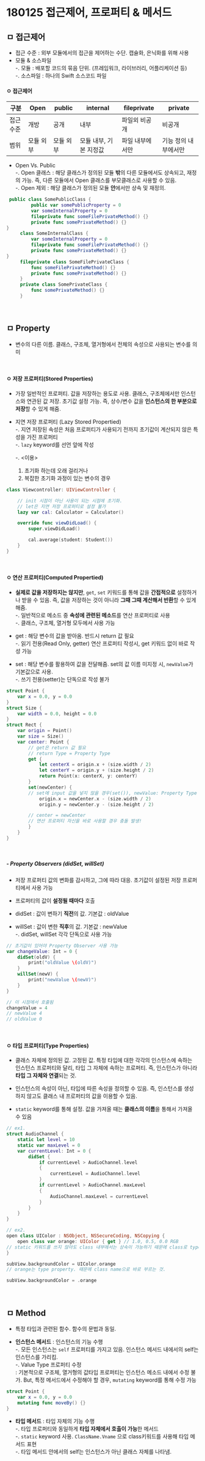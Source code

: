 # 180125 접근제어, 프로퍼티 & 메서드

## ㅁ 접근제어

- 접근 수준 : 외부 모듈에서의 접근을 제어하는 수단. 캡슐화, 은닉화를 위해 사용
- 모듈 & 소스파일  
    -. 모듈 : 배포할 코드의 묶음 단위. (프레임워크, 라이브러리, 어플리케이션 등)  
    -. 소스파일 : 하나의 Swift 소스코드 파일

#### ㅇ 접근제어
|    구분   |    Open   |   public  |        internal        |   fileprivate   |       private        |
|-----------|-----------|-----------|------------------------|-----------------|----------------------|
| 접근 수준 | 개방      | 공개      | 내부                   | 파일외 비공개   | 비공개               |
| 범위      | 모듈 외부 | 모듈 외부 | 모듈 내부, 기본 지정값 | 파일 내부에서만 | 기능 정의 내부에서만 |

- Open Vs. Public  
    -. Open 클래스 : 해당 클래스가 정의된 모듈 **밖**의 다른 모듈에서도 상속되고, 재정의 가능. 즉, 다른 모듈에서 Open 클래스를 부모클래스로 사용할 수 있음.  
    -. Open 제외 : 해당 클래스가 정의된 모듈 **안**에서만 상속 및 재정의.

``` swift
 public class SomePublicClass {
         public var somePublicProperty = 0
         var someInternalProperty = 0
         fileprivate func someFilePrivateMethod() {}
         private func somePrivateMethod() {}
}
     class SomeInternalClass {
         var someInternalProperty = 0
         fileprivate func someFilePrivateMethod() {}
         private func somePrivateMethod() {}
}
     fileprivate class SomeFilePrivateClass {
         func someFilePrivateMethod() {}
         private func somePrivateMethod() {}
     }
     private class SomePrivateClass {
         func somePrivateMethod() {}
     }
```

<br>

## ㅁ Property
- 변수의 다른 이름. 클래스, 구조체, 열거형에서 전체의 속성으로 사용되는 변수를 의미 

<br>

#### ㅇ  저장 프로퍼티(Stored Properties)
- 가장 일반적인 프로퍼티. 값을 저장하는 용도로 사용. 클래스, 구조체에서만 인스턴스와 연관된 값 저장. 초기값 설정 가능. 즉, 상수/변수 값을 **인스턴스의 한 부분으로 저장**할 수 있게 해줌.

- 지연 저장 프로퍼티 (Lazy Stored Propertied)  
    -. 지연 저장된 속성은 처음 프로퍼티가 사용되기 전까지 초기값이 계산되지 않은 특성을 가진 프로퍼티  
    -. `lazy` keyword를 선언 앞에 작성

    -. <이용>  
    1) 초기화 하는데 오래 걸리거나  
    2) 복잡한 초기화 과정이 있는 변수의 경우

``` swift
class Viewcontroller: UIViewController {

    // init 시점이 아닌 사용이 되는 시점에 초기화.
    // let은 지연 저장 프로퍼티로 설정 불가
    lazy var cal: Calculator = Calculator()

    override func viewDidLoad() {
        super.viewDidLoad()

        cal.average(student: Student())
    }
}
```

<br>

#### ㅇ 연산 프로퍼티(Computed Propertied)
- **실제로 값을 저장하지는 않지만**, `get`, `set` 키워드를 통해 값을 **간접적으로** 설정하거나 받을 수 있음. 즉, 값을 저장하는 것이 아니라 **그때 그때 계산해서 반환**할 수 있게 해줌.  
    -. 일반적으로 메소드 중 **속성에 관련된 메소드**를 연산 프로퍼티로 사용  
    -. 클래스, 구조체, 열거형 모두에서 사용 가능

- get : 해당 변수의 값을 받아옴. 반드시 return 값 필요  
    -. 읽기 전용(Read Only, getter) 연산 프로퍼티 작성시, get 키워드 없이 바로 작성 가능  
- set : 해당 변수를 활용하여 값을 전달해줌. set의 값 이름 미지정 시, `newValue`가 기본값으로 사용.   
    -. 쓰기 전용(setter)는 단독으로 작성 불가

```swift
struct Point {
    var x = 0.0, y = 0.0
}
struct Size {
    var width = 0.0, height = 0.0
}
struct Rect {
    var origin = Point()
    var size = Size()
    var center: Point {
        // get은 return 값 필요
        // return Type = Property Type
        get {
            let centerX = origin.x + (size.width / 2)
            let centerY = origin.y + (size.height / 2)
            return Point(x: centerX, y: centerY)
        }
        set(newCenter) {
        // set에 input 값을 넣지 않을 경우(set()), newValue: Property Type 라는 이름을 통해 접근 가능
            origin.x = newCenter.x - (size.width / 2)
            origin.y = newCenter.y - (size.height / 2)

        // center = newCenter
        // 연산 프로퍼티 자신을 바로 사용할 경우 충돌 발생!
        }
    }
}
```

<br>

##### - Property Observers (didSet, willSet)
- 저장 프로퍼티 값의 변화를 감시하고, 그에 따라 대응. 초기값이 설정된 저장 프로퍼티에서 사용 가능
- 프로퍼티의 값이 **설정될 때마다** 호출

- didSet : 값이 변하기 **직전**의 값. 기본값 : oldValue
- willSet : 값이 변한 **직후**의 값. 기본값 : newValue  
    -. didSet, willSet 각각 단독으로 사용 가능
 
``` swift
// 초기값이 있어야 Property Observer 사용 가능
var changeValue: Int = 0 {
    didSet(oldV) {
        print("oldValue \(oldV)")
    }
    willSet(newV) {
        print("newValue \(newV)")
    }
}

// 이 시점에서 호출됨
changeValue = 4
// newValue 4
// oldValue 0
```

<br>

#### ㅇ 타입 프로퍼티(Type Properties)
- 클래스 자체에 정의된 값. 고정된 값. 특정 타입에 대한 각각의 인스턴스에 속하는 인스턴스 프로퍼티와 달리, 타입 그 자체에 속하는 프로퍼티. 즉, 인스턴스가 아니라 **타입 그 자체와 연결**되는 것.

- 인스턴스의 속성이 아닌, 타입에 따른 속성을 정의할 수 있음. 즉, 인스턴스를 생성하지 않고도 클래스 내 프로퍼티의 값을 이용할 수 있음.
- `static` keyword를 통해 설정. 값을 가져올 때는 **클래스의 이름**을 통해서 가져올 수 있음

``` swift
// ex1. 
struct AudioChannel {
    static let level = 10
    static var maxLevel = 0
    var currentLevel: Int = 0 {
        didSet {
            if currentLevel > AudioChannel.level
            {
                currentLevel = AudioChannel.level
            }
            if currentLevel > AudioChannel.maxLevel
            {
                AudioChannel.maxLevel = currentLevel
            }
        }
    }
}

// ex2. 
open class UIColor : NSObject, NSSecureCoding, NSCopying {
    open class var orange: UIColor { get } // 1.0, 0.5, 0.0 RGB
// static 키워드를 쓰지 않아도 class 내부에서는 상속이 가능하기 때문에 class로 type property를 설정할 수 있음
}

subView.backgroundColor = UIColor.orange
// orange는 type property. 때문에 class name으로 바로 부르는 것.

subView.backgroundColor = .orange

```

<br>

## ㅁ Method
- 특정 타입과 관련된 함수. 함수의 문법과 동일.

- **인스턴스 메서드** : 인스턴스의 기능 수행  
    -. 모든 인스턴스는 `self` 프로퍼티를 가지고 있음. 인스턴스 메서드 내에서의 self는 인스턴스를 가리킴.  
    -. Value Type 프로퍼티 수정  
    : 기본적으로 구조체, 열거형의 값타입 프로퍼티는 인스턴스 메소드 내에서 수정 불가. But, 특정 메서드에서 수정해야 할 경우, `mutating` keyword를 통해 수정 가능  

``` swift
struct Point {
    var x = 0.0, y = 0.0
    mutating func moveBy() {}
}
```

- **타입 메서드** : 타입 자체의 기능 수행  
    -. 타입 프로퍼티와 동일하게 **타입 자체에서 호출이 가능**한 메서드  
    -. `static` keyword 사용. `ClassName.Vname` 으로 class키워드를 사용해 타입 메서드 표현  
    -. 타입 메서드 안에서의 self는 인스턴스가 아닌 클래스 자체를 나타냄.
